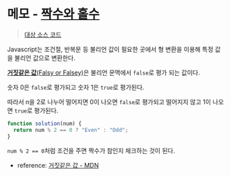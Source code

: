 # 메모 - [짝수와 홀수](https://school.programmers.co.kr/learn/courses/30/lessons/12937)

> [대상 소스 코드](./solution.js#L4)

Javascript는 조건절, 반복문 등 불리언 값이 필요한 곳에서 형 변환을 이용해 특정 값을 불리언 값으로 변환한다.

[**거짓같은 값**(Falsy or Falsey)](https://developer.mozilla.org/ko/docs/Glossary/Falsy)은
불리언 문맥에서 `false`로 평가 되는 값이다.

숫자 0은 `false`로 평가되고 숫자 1은 `true`로 평가된다.

따라서 n을 2로 나누어 떨어지면 0이 나오면 `false`로 평가되고 떨어지지 않고 1이 나오면 `true`로 평가된다.

```javascript
function solution(num) {
  return num % 2 == 0 ? "Even" : "Odd";
}
```

`num % 2 == 0`처럼 조건을 주면 짝수가 참인지 체크하는 것이 된다.

- reference: [거짓같은 값 - MDN](https://developer.mozilla.org/ko/docs/Glossary/Falsy)
